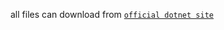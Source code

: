 
all files can download from [`official dotnet site`](https://dotnet.microsoft.com/download/dotnet/8.0)
